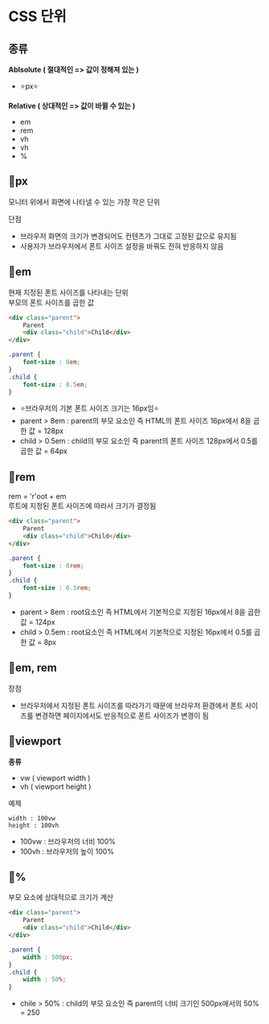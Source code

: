 # CSS 단위

## 종류
**Ablsolute ( 절대적인 => 값이 정해져 있는 )**
- ⭐px⭐

**Relative ( 상대적인 => 값이 바뀔 수 있는 )**
- em
- rem
- vh
- vh
- % 



## 👊px
모니터 위에서 화면에 나타낼 수 있는 가장 작은 단위

단점
- 브라우저 화면의 크기가 변경되어도 컨텐츠가 그대로 고정된 값으로 유지됨
- 사용자가 브라우저에서 폰트 사이즈 설정을 바꿔도 전혀 반응하지 않음

## 👊em
현재 지정된 폰트 사이즈를 나타내는 단위  
부모의 폰트 사이즈를 곱한 값

```HTML
<div class="parent">
    Parent
    <div class="child">Child</div>
</div>
```
```CSS
.parent {
    font-size : 8em;
}
.child {
    font-size : 0.5em;
}
```
- ⭐브라우저의 기본 폰트 사이즈 크기는 16px임⭐
- parent > 8em : parent의 부모 요소인 즉 HTML의 폰트 사이즈 16px에서 8을 곱한 값 = 128px
- child > 0.5em : child의 부모 요소인 즉 parent의 폰트 사이즈 128px에서 0.5를 곱한 값 = 64px

## 👊rem
rem = 'r'oot + em  
루트에 지정된 폰트 사이즈에 따라서 크기가 결정됨

```HTML
<div class="parent">
    Parent
    <div class="child">Child</div>
</div>
```
```CSS
.parent {
    font-size : 8rem;
}
.child {
    font-size : 0.5rem;
}
```
- parent > 8em : root요소인 즉 HTML에서 기본적으로 지정된 16px에서 8을 곱한 값 = 124px
- child > 0.5em : root요소인 즉 HTML에서 기본적으로 지정된 16px에서 0.5를 곱한 값 = 8px


## 👊em, rem

장점
- 브라우저에서 지정된 폰트 사이즈를 따라가기 때문에 브라우저 환경에서 폰트 사이즈를 변경하면 페이지에서도 반응적으로 폰트 사이즈가 변경이 됨


## 👊viewport

**종류**
- vw ( viewport width )
- vh ( viewport height )

예제

`width : 100vw`  
`height : 100vh`

- 100vw : 브라우저의 너비 100%
- 100vh : 브라우저의 높이 100%


## 👊%
부모 요소에 상대적으로 크기가 계산

```HTML
<div class="parent">
    Parent
    <div class="child">Child</div>
</div>
```
```CSS
.parent {
    width : 500px;
}
.child {
    width : 50%;
}
```
- chile > 50% : child의 부모 요소인 즉 parent의 너비 크기인 500px에서의 50% = 250